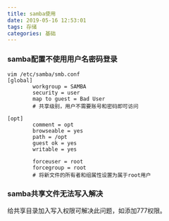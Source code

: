 ```yaml
---
title: samba使用
date: 2019-05-16 12:53:01
tags: 存储
categories: 基础
---
```


### samba配置不使用用户名密码登录

```shell
vim /etc/samba/smb.conf
[global]
        workgroup = SAMBA
        security = user
        map to guest = Bad User
		# 共享级别，用户不需要账号和密码即可访问

[opt]
        comment = opt
        browseable = yes
        path = /opt
        guest ok = yes
        writable = yes
        
		forceuser = root
		forcegroup = root
		# 将新文件的所有者和组属性设置为属于root用户
```



### samba共享文件无法写入解决

给共享目录加入写入权限可解决此问题，如添加777权限。